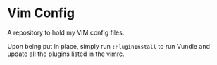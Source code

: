 # Vim Config

A repository to hold my VIM config files.

Upon being put in place, simply run `:PluginInstall` to run Vundle and update all the plugins listed in the vimrc.
